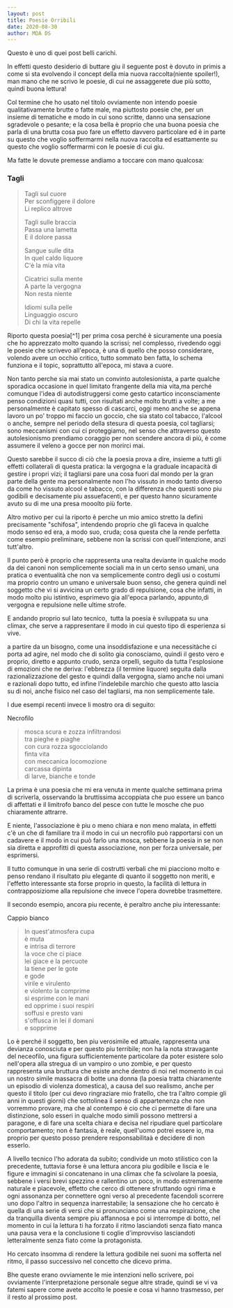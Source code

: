 ```yaml
---
layout: post
title: Poesie Orribili
date: 2020-08-30
author: MDA DS
---
```

Questo è uno di quei post belli carichi.

In effetti questo desiderio di buttare giu il seguente post è dovuto in primis a come si sta evolvendo il concept della mia nuova raccolta(niente spoiler!), man mano che ne scrivo le poesie, di cui ne assaggerete due più sotto, quindi buona lettura!

Col termine che ho usato nel titolo ovviamente non intendo poesie qualitativamente brutte o fatte male, ma piuttosto poesie che, per un insieme di tematiche e modo in cui sono scritte, danno una sensazione sgradevole o pesante; e la cosa bella è proprio che una buona poesia che parla di una brutta cosa puo fare un effetto davvero particolare ed è in parte su questo che voglio soffermarmi nella nuova raccolta ed esattamente su questo che voglio soffermarmi con le poesie di cui giu.

Ma fatte le dovute premesse andiamo a toccare con mano qualcosa:

### Tagli

> Tagli sul cuore<br>
> Per sconfiggere il dolore<br>
> Li replico altrove<br>
>
>Tagli sulle braccia<br>
> Passa una lametta<br>
> E il dolore passa<br>
>
> Sangue sulle dita<br>
> In quel caldo liquore<br>
> C'è la mia vita<br>
>
> Cicatrici sulla mente<br>
> A parte la vergogna<br>
> Non resta niente<br>
>
> Idiomi sulla pelle<br>
> Linguaggio oscuro<br>
> Di chi la vita repelle<br>

Riporto questa poesia[^1] per prima cosa perché è sicuramente una poesia che ho apprezzato molto quando la scrissi; nel complesso, rivedendo oggi le poesie che scrivevo all'epoca, è una di quello che posso considerare, volendo avere un occhio critico, tutto sommato ben fatta, lo schema funziona e il topic, soprattutto all'epoca, mi stava a cuore.

Non tanto perche sia mai stato un convinto autolesionista, a parte qualche sporadica occasione in quel limitato frangente della mia vita,ma perché comunque l'idea di autodistruggersi come gesto catartico inconsciamente penso condizioni quasi tutti, con risultati anche molto brutti a volte; a me personalmente è capitato spesso di cascarci, oggi meno anche se appena lavoro un po' troppo mi faccio un goccio, che sia stato col tabacco, l'alcool o anche, sempre nel periodo della stesura di questa poesia, col tagliarsi; sono meccanismi con cui ci proteggiamo, nel senso che attraverso questo autolesionismo prendiamo coraggio per non scendere ancora di più, è come assumere il veleno a gocce per non morirci mai.

Questo sarebbe il succo di ciò che la poesia prova a dire, insieme a tutti gli effetti collaterali di questa pratica: la vergogna e la graduale incapacità di gestire i propri vizi; il tagliarsi pare una cosa fuori dal mondo per la gran parte della gente ma personalmente non l'ho vissuto in modo tanto diverso da come ho vissuto alcool e tabacco, con la differenza che questi sono piu godibili e decisamente piu assuefacenti, e per questo hanno sicuramente avuto su di me una presa mooolto più forte.

Altro motivo per cui la riporto è perche un mio amico stretto la definì precisamente "schifosa", intendendo proprio che gli faceva in qualche modo senso ed era, a modo suo, cruda; cosa questa che la rende perfetta come esempio preliminare, sebbene non la scrissi con quell'intenzione, anzi tutt'altro.

Il punto però è proprio che rappresenta una realta deviante in qualche modo da dei canoni non semplicemente sociali ma in un certo senso umani, una pratica o eventualità che non va semplicemente contro degli usi o costumi ma proprio contro un umano e universale buon senso, che genera quindi nel soggetto che vi si avvicina un certo grado di repulsione, cosa che infatti, in modo molto piu istintivo, esprimevo gia all'epoca parlando, appunto,di vergogna e repulsione nelle ultime strofe.

E andando proprio sul lato tecnico,  tutta la poesia è sviluppata su una climax, che serve a rappresentare il modo in cui questo tipo di esperienza si vive.

a partire da un bisogno, come una insoddisfazione e una necessitàche ci porta ad agire, nel modo che di solito gia conosciamo, quindi il gesto vero e proprio, diretto e appunto crudo, senza orpelli, seguito da tutta l'esplosione di emozioni che ne deriva: l'ebbrezza (il termine liquore) seguita dalla razionalizzazione del gesto e quindi dalla vergogna, siamo anche noi umani e razionali dopo tutto, ed infine l'indelebile marchio che questo atto lascia su di noi, anche fisico nel caso del tagliarsi, ma non semplicemente tale.

I due esempi recenti invece li mostro ora di seguito:

Necrofilo

> mosca scura e zozza infiltrandosi<br>
> tra pieghe e piaghe<br>
> con cura rozza sgocciolando<br>
> finta vita<br>
> con meccanica locomozione<br>
> carcassa dipinta<br>
> di larve, bianche e tonde

La prima è una poesia che mi era venuta in mente qualche settimana prima di scriverla, osservando la bruttissima accoppiata che puo essere un banco di affettati e il limitrofo banco del pesce con tutte le mosche che puo chiaramente attrarre.

E niente, l'associazione è piu o meno chiara e non meno malata, in effetti c'è un che di familiare tra il modo in cui un necrofilo può rapportarsi con un cadavere e il modo in cui può farlo una mosca, sebbene la poesia in se non sia diretta e approfitti di questa associazione, non per forza universale, per esprimersi.

Il tutto comunque in una serie di costrutti verbali che mi piacciono molto e penso rendano il risultato piu elegante di quanto il soggetto non meriti, e l'effetto interessante sta forse proprio in questo, la facilità di lettura in contrapposiziome alla repulsione che invece l'opera dovrebbe trasmettere.

Il secondo esempio, ancora piu recente, è peraltro anche piu interessante:

Cappio bianco

> In quest'atmosfera cupa<br>
> è muta<br>
> e intrisa di terrore<br>
> la voce che ci piace<br>
> lei giace e la percuote<br>
> la tiene per le gote<br>
> e gode<br>
> virile e virulento<br>
> e violento la comprime<br>
> si esprime con le mani<br>
> ed opprime i suoi respiri<br>
> soffusi e presto vani<br>
> s'offusca in lei il domani<br>
> e sopprime<br>

Lo è perché il soggetto, ben piu verosimile ed attuale, rappresenta una devianza conosciuta e per questo piu terribile; non ha la nota stravagante del neceofilo, una figura sufficientemente particolare da poter esistere solo nell'opera alla stregua di un vampiro o uno zombie, e per questo rappresenta una bruttura che esiste anche dentro di noi nel momento in cui un nostro simile massacra di botte una donna (la poesia tratta chiaramente un episodio di violenza domestica), a causa del suo realismo, anche per questo il titolo (per cui devo ringraziare mio fratello, che tra l'altro compie gli anni in questi giorni) che sottolinea il senso di appartenenza che non vorremmo provare, ma che al contempo è cio che ci permette di fare una distinzione, solo esseri in qualche modo simili possono mettrersi a paragone, e di fare una scelta chiara e decisa nel ripudiare quel particolare comportamento; non è fantasia, è reale, quell'uomo potrei essere io, ma proprio per questo posso prendere responsabilitaà e decidere di non esserlo.

A livello tecnico l'ho adorata da subito; condivide un moto stilistico con la precedente, tuttavia forse è una lettura ancora piu godibile e liscia e le figure e immagini si concatenano in una climax che fa scivolare la poesia, sebbene i versi brevi spezzino e rallentino un poco, in modo estremamente naturale e piacevole, effetto che cerco di ottenere sfruttando ogni rima e ogni assonanza per connettere ogni verso al precedente facendoli scorrere uno dopo l'altro in sequenza inarrestabile; la sensazione che ho cercato è quella di una serie di versi che si pronunciano come una respirazione, che da tranquilla diventa sempre piu affannosa e poi si interrompe di botto, nel momento in cui la lettura ti ha forzato il ritmo lasciandoti senza fiato manca una pausa vera e la conclusione ti coglie d'improvviso lasciandoti letteralmente senza fiato come la protagonista.

Ho cercato insomma di rendere la lettura godibile nei suoni ma sofferta nel ritmo, il passo successivo nel concetto che dicevo prima.

Bhe queste erano ovviamente le mie intenzioni nello scrivere, poi ovviamente l'interpretazione personale segue altre strade, quindi se vi va fatemi sapere come avete accolto le poesie e cosa vi hanno trasmesso, per il resto al prossimo post.